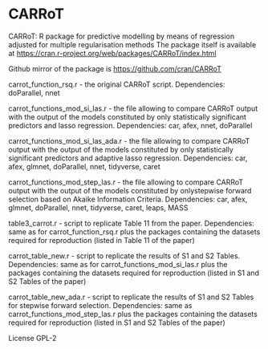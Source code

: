 # CARRoT
CARRoT: R package for predictive modelling by means of regression adjusted for multiple regularisation methods
The package itself is available at https://cran.r-project.org/web/packages/CARRoT/index.html

Github mirror of the package is https://github.com/cran/CARRoT

carrot_function_rsq.r - the original CARRoT script. Dependencies: doParallel, nnet

carrot_functions_mod_si_las.r - the file allowing to compare CARRoT output with the output of the models constituted by only statistically significant predictors and lasso regression. Dependencies: car, afex, nnet, doParallel

carrot_functions_mod_si_las_ada.r - the file allowing to compare CARRoT output with the output of the models constituted by only statistically significant predictors and adaptive lasso regression. Dependencies: car, afex, glmnet, doParallel, nnet, tidyverse, caret

carrot_functions_mod_step_las.r - the file allowing to compare CARRoT output with the output of the models constituted by onlystepwise forward selection based on Akaike Information Criteria. Dependencies: car, afex, glmnet, doParallel, nnet, tidyverse, caret, leaps, MASS


table3_carrot.r - script to replicate Table 11 from the paper. Dependencies: same as for carrot_function_rsq.r plus the packages containing the datasets required for reproduction (listed in Table 11 of the paper)

carrot_table_new.r - script to replicate the results of S1 and S2 Tables. Dependencies: same as for carrot_functions_mod_si_las.r plus the packages containing the datasets required for reproduction (listed in S1 and S2 Tables of the paper)

carrot_table_new_ada.r - script to replicate the results of S1 and S2 Tables for stepwise forward selection. Dependencies: same as carrot_functions_mod_step_las.r plus the packages containing the datasets required for reproduction (listed in S1 and S2 Tables of the paper)

License GPL-2
